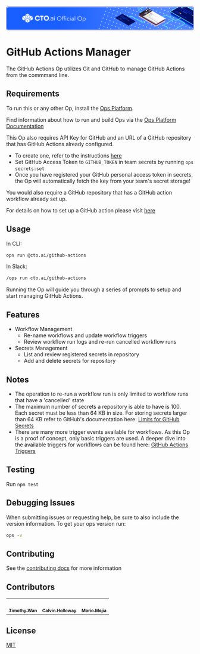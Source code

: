 ![CTO Banner](https://raw.githubusercontent.com/cto-ai/aws/master/assets/banner.png)

# GitHub Actions Manager

The GitHub Actions Op utilizes Git and GitHub to manage GitHub Actions from the commmand line.

## Requirements

To run this or any other Op, install the [Ops Platform](https://cto.ai/platform).

Find information about how to run and build Ops via the [Ops Platform Documentation](https://cto.ai/docs/overview)

This Op also requires API Key for GitHub and an URL of a GitHub repository that has GitHub Actions already configured.

- To create one, refer to the instructions [here](https://help.github.com/en/github/authenticating-to-github/creating-a-personal-access-token-for-the-command-line)
- Set GitHub Access Token to `GITHUB_TOKEN` in team secrets by running `ops secrets:set`
- Once you have registered your GitHub personal access token in secrets, the Op will automatically fetch the key from your team's secret storage!

You would also require a GitHub repository that has a GitHub action workflow already set up.

For details on how to set up a GitHub action please visit [here](https://help.github.com/en/actions)

## Usage

In CLI:

```sh
ops run @cto.ai/github-actions
```

In Slack:

```sh
/ops run cto.ai/github-actions
```

Running the Op will guide you through a series of prompts to setup and start managing GitHub Actions.

## Features

- Workflow Management
  - Re-name workflows and update workflow triggers
  - Review workflow run logs and re-run cancelled workflow runs
- Secrets Management
  - List and review registered secrets in repository
  - Add and delete secrets for repository
  
## Notes

- The operation to re-run a workflow run is only limited to workflow runs that have a 'cancelled' state
- The maximum number of secrets a repository is able to have is 100. Each secret must be less than 64 KB in size. For storing secrets larger than 64 KB refer to GitHub's documentation here:  [Limits for GitHub Secrets](https://help.github.com/en/actions/configuring-and-managing-workflows/creating-and-storing-encrypted-secrets#limits-for-secrets)
- There are many more trigger events available for workflows. As this Op is a proof of concept, only basic triggers are used. A deeper dive into the available triggers for workflows can be found here: [GitHub Actions Triggers](https://help.github.com/en/actions/reference/events-that-trigger-workflows)

## Testing

Run `npm test`

## Debugging Issues

When submitting issues or requesting help, be sure to also include the version information. To get your ops version run:

```bash
ops -v
```

## Contributing

See the [contributing docs](CONTRIBUTING.md) for more information

## Contributors

<table>
  <tr>
    <td align="center"><a href="https://github.com/tw5033"><img src="https://avatars2.githubusercontent.com/u/16050851?&v=4" width="100px;" alt=""/><br /><sub><b>Timothy Wan</b></sub></a><br/></td>
    <td align="center"><a href="https://github.com/CalHoll"><img src="https://avatars3.githubusercontent.com/u/21090765?&v=4" width="100px;" alt=""/><br /><sub><b>Calvin Holloway</b></sub></a><br/></td>
    <td align="center"><a href="https://github.com/jmariomejiap"><img src="https://avatars1.githubusercontent.com/u/22829270?&v=4" width="100px;" alt=""/><br /><sub><b>Mario Mejia</b></sub></a><br/></td>
  </tr>
</table>

## License

[MIT](LICENSE.txt)